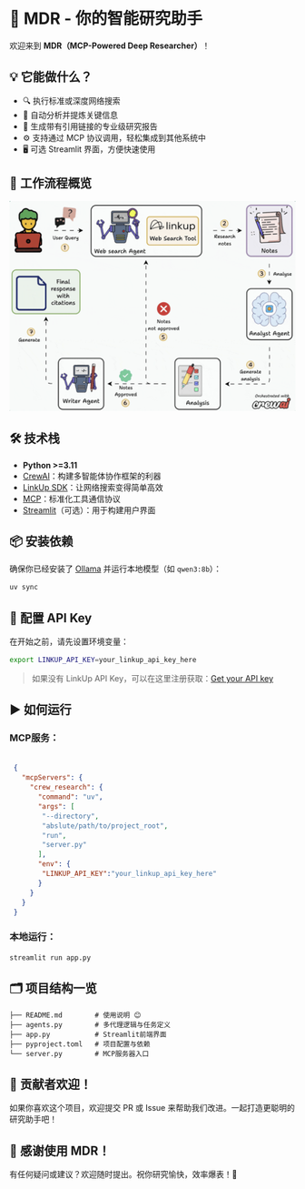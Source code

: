 # 🚀 MDR - 你的智能研究助手

欢迎来到 **MDR（MCP-Powered Deep Researcher）**！  
## 💡 它能做什么？

- 🔍 执行标准或深度网络搜索
- 🧠 自动分析并提炼关键信息
- 📄 生成带有引用链接的专业级研究报告
- ⚙️ 支持通过 MCP 协议调用，轻松集成到其他系统中
- 🖥️ 可选 Streamlit 界面，方便快速使用

## 🔄 工作流程概览

![MDR工作流程](assets\workflow.png)

## 🛠 技术栈

- **Python >=3.11**
- [CrewAI](https://github.com/joaomdmoura/crewai)：构建多智能体协作框架的利器
- [LinkUp SDK](https://linkup.ai/)：让网络搜索变得简单高效
- [MCP](https://github.com/withcatai/mcp)：标准化工具通信协议
- [Streamlit](https://streamlit.io/)（可选）：用于构建用户界面

## 📦 安装依赖

确保你已经安装了 [Ollama](https://ollama.com/) 并运行本地模型（如 `qwen3:8b`）：

```bash
uv sync
```


## 🔐 配置 API Key

在开始之前，请先设置环境变量：

```bash
export LINKUP_API_KEY=your_linkup_api_key_here
```

> 如果没有 LinkUp API Key，可以在这里注册获取：[Get your API key](https://app.linkup.so/sign-up)


## ▶️ 如何运行

### MCP服务：

```json

 {
   "mcpServers": {
     "crew_research": {
       "command": "uv",
       "args": [
        "--directory",
        "abslute/path/to/project_root",
        "run",
        "server.py"
       ],
       "env": {
        "LINKUP_API_KEY":"your_linkup_api_key_here"
       }
     }
   }
 }

```

### 本地运行：

```bash
streamlit run app.py
```


## 🗂 项目结构一览

```
├── README.md        # 使用说明 😊
├── agents.py        # 多代理逻辑与任务定义
├── app.py           # Streamlit前端界面
├── pyproject.toml   # 项目配置与依赖
└── server.py        # MCP服务器入口
```

## 👥 贡献者欢迎！

如果你喜欢这个项目，欢迎提交 PR 或 Issue 来帮助我们改进。一起打造更聪明的研究助手吧！


## 🙌 感谢使用 MDR！

有任何疑问或建议？欢迎随时提出。祝你研究愉快，效率爆表！🚀
